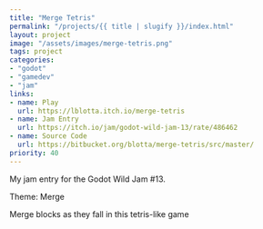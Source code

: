 ```yaml
---
title: "Merge Tetris"
permalink: "/projects/{{ title | slugify }}/index.html"
layout: project
image: "/assets/images/merge-tetris.png"
tags: project
categories:
- "godot"
- "gamedev"
- "jam"
links:
- name: Play
  url: https://lblotta.itch.io/merge-tetris
- name: Jam Entry
  url: https://itch.io/jam/godot-wild-jam-13/rate/486462
- name: Source Code
  url: https://bitbucket.org/blotta/merge-tetris/src/master/
priority: 40
---
```


My jam entry for the Godot Wild Jam #13.

Theme: Merge

Merge blocks as they fall in this tetris-like game